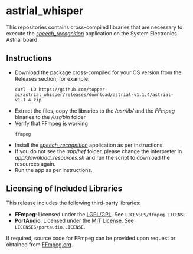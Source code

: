 # astrial_whisper

This repositories contains cross-compiled libraries that are necessary to execute the [*speech_recognition*](https://github.com/hailo-ai/Hailo-Application-Code-Examples/tree/main/runtime/hailo-8/python/speech_recognition) application on the System Electronics Astrial board.

## Instructions
- Download the package cross-compiled for your OS version from the Releases section, for example:
  ```
  curl -LO https://github.com/topper-ai/astrial_whisper/releases/download/astrial-v1.1.4/astrial-v1.1.4.zip
  ```
- Extract the files, copy the libraries to the */usr/lib/* and the *FFmpeg* binaries to the */usr/bin* folder
- Verify that FFmpeg is working
  ```
  ffmpeg
  ```
- Install the [*speech_recognition*](https://github.com/hailo-ai/Hailo-Application-Code-Examples/tree/main/runtime/hailo-8/python/speech_recognition) application as per instructions.
- If you do not see the *app/hef* folder, please change the interpreter in *app/download_resources.sh* and run the script to download the resources again.
- Run the app as per instructions.

## Licensing of Included Libraries

This release includes the following third-party libraries:

- **FFmpeg**: Licensed under the [LGPL/GPL](https://ffmpeg.org/legal.html). See `LICENSES/ffmpeg.LICENSE`.
- **PortAudio**: Licensed under the [MIT License](http://www.portaudio.com/license.html). See `LICENSES/portaudio.LICENSE`.

If required, source code for FFmpeg can be provided upon request or obtained from [FFmpeg.org](https://ffmpeg.org).
